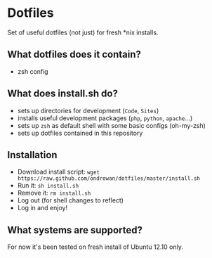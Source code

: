 Dotfiles
========

Set of useful dotfiles (not just) for fresh *nix installs.


What dotfiles does it contain?
------------------------------

* zsh config


What does install.sh do?
------------------------

* sets up directories for development (`Code`, `Sites`)
* installs useful development packages (`php`, `python`, `apache`...)
* sets up `zsh` as default shell with some basic configs (oh-my-zsh)
* sets up dotfiles contained in this repository


Installation
------------

* Download install script: `wget https://raw.github.com/ondrowan/dotfiles/master/install.sh`
* Run it: `sh install.sh`
* Remove it: `rm install.sh`
* Log out (for shell changes to reflect)
* Log in and enjoy!


What systems are supported?
---------------------------

For now it's been tested on fresh install of Ubuntu 12.10 only.